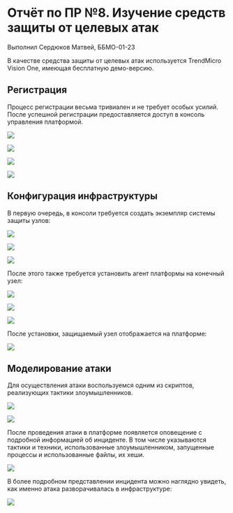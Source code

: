 # Отчёт по ПР №8. Изучение средств защиты от целевых атак

Выполнил Сердюков Матвей, ББМО-01-23

В качестве средства защиты от целевых атак используется TrendMicro Vision One, имеющая бесплатную демо-версию.

## Регистрация

Процесс регистрации весьма тривиален и не требует особых усилий. После успешной регистрации предоставляется доступ в консоль управления платформой.

![](./screenshots/01-register.png)

![](./screenshots/02-activate.png)

![](./screenshots/03-choose-dc.png)

![](./screenshots/04-dashboard.png)

## Конфигурация инфраструктуры

В первую очередь, в консоли требуется создать экземпляр системы защиты узлов:

![](./screenshots/05-create-instance.png)

![](./screenshots/06-create-instance-2.png)

![](./screenshots/07-instance-ready.png)

После этого также требуется установить агент платформы на конечный узел:

![](./screenshots/08-install-agent.png)

![](./screenshots/09-install-agent.png)

![](./screenshots/10-installation.png)

После установки, защищаемый узел отображается на платформе:

![](./screenshots/11-installed.png)

## Моделирование атаки

Для осуществления атаки воспользуемся одним из скриптов, реализующих тактики злоумышленников.

![](./screenshots/12-simulation.png)

![](./screenshots/13-script.png)

После проведения атаки в платформе появляется оповещение с подробной информацией об инциденте. В том числе указываются тактики и техники, использованные злоумышленником, запущенные процессы и использованные файлы, их хеши.

![](./screenshots/14-alert.png)

В более подробном представлении инцидента можно наглядно увидеть, как именно атака разворачивалась в инфраструктуре:

![](./screenshots/15-details.png)